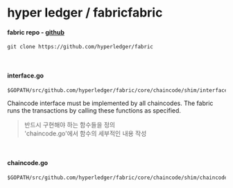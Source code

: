 # hyper ledger / fabricfabric

#### fabric repo - [github](https://github.com/hyperledger/)
 
	git clone https://github.com/hyperledger/fabric  
    
 
#### interface.go
	$GOPATH/src/github.com/hyperledger/fabric/core/chaincode/shim/interfaces.go  

Chaincode interface must be implemented by all chaincodes. The fabric runs the transactions by calling these functions as specified.    

>반드시 구현해야 하는 함수들을 정의  
>'chaincode.go'에서 함수의 세부적인 내용 작성
  
 
#### chaincode.go    

	$GOPATH/src/github.com/hyperledger/fabric/core/chaincode/shim/chaincode.go	
  
 


